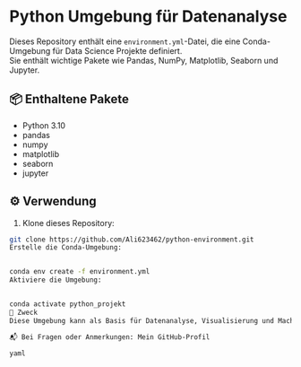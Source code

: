 # Python Umgebung für Datenanalyse

Dieses Repository enthält eine `environment.yml`-Datei, die eine Conda-Umgebung für Data Science Projekte definiert.  
Sie enthält wichtige Pakete wie Pandas, NumPy, Matplotlib, Seaborn und Jupyter.

## 📦 Enthaltene Pakete

- Python 3.10  
- pandas  
- numpy  
- matplotlib  
- seaborn  
- jupyter

## ⚙️ Verwendung

1. Klone dieses Repository:
```bash
git clone https://github.com/Ali623462/python-environment.git
Erstelle die Conda-Umgebung:


conda env create -f environment.yml
Aktiviere die Umgebung:


conda activate python_projekt
🧠 Zweck
Diese Umgebung kann als Basis für Datenanalyse, Visualisierung und Machine Learning Projekte genutzt werden.

📬 Bei Fragen oder Anmerkungen: Mein GitHub-Profil

yaml

